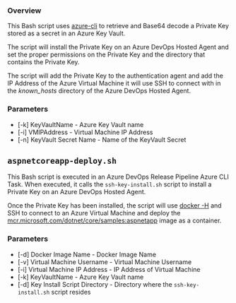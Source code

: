### Overview

This Bash script uses [azure-cli](https://docs.microsoft.com/en-us/cli/azure/install-azure-cli?view=azure-cli-latest) to retrieve and Base64 decode a Private Key stored as a secret in an Azure Key Vault.

The script will install the Private Key on an Azure DevOps Hosted Agent and set the proper permissions on the Private Key and the directory that contains the Private Key.

The script will add the Private Key to the authentication agent and add the IP Address of the Azure Virtual Machine it will use SSH to connect with in the *known_hosts* directory of the Azure DevOps Hosted Agent.

### Parameters

* [-k] KeyVaultName - Azure Key Vault name
* [-i] VMIPAddress - Virtual Machine IP Address
* [-n] KeyVault Secret Name - Name of the KeyVault Secret

## `aspnetcoreapp-deploy.sh`

This Bash script is executed in an Azure DevOps Release Pipeline Azure CLI Task.  When executed, it calls the `ssh-key-install.sh` script to install a Private Key on an Azure DevOps Hosted Agent.

Once the Private Key has been installed, the script will use [docker -H](https://docs.docker.com/v17.09/engine/reference/commandline/dockerd/) and SSH to connect to an Azure Virtual Machine and deploy the [mcr.microsoft.com/dotnet/core/samples:aspnetapp](https://hub.docker.com/_/microsoft-dotnet-core-samples/) image as a container.

### Parameters

* [-d] Docker Image Name - Docker Image Name
* [-v] Virtual Machine Username - Virtual Machine Username
* [-i] Virtual Machine IP Address - IP Address of Virtual Machine
* [-k] KeyVaultName - Azure Key Vault name
* [-d] Key Install Script Directory - Directory where the `ssh-key-install.sh` script resides
